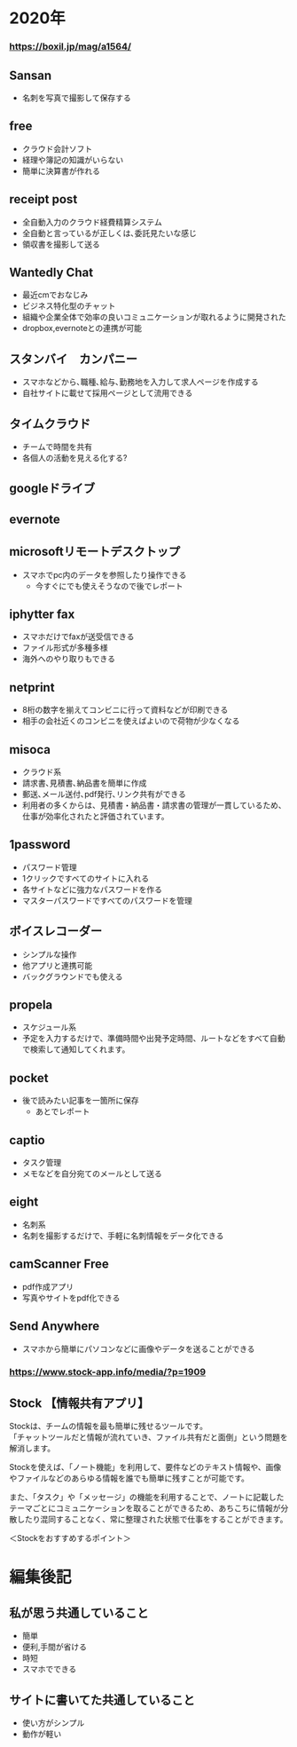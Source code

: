 # 2020年
### https://boxil.jp/mag/a1564/
## Sansan 
* 名刺を写真で撮影して保存する

## free
* クラウド会計ソフト
* 経理や簿記の知識がいらない
* 簡単に決算書が作れる

## receipt post 
* 全自動入力のクラウド経費精算システム
* 全自動と言っているが正しくは､委託見たいな感じ
* 領収書を撮影して送る

## Wantedly Chat
* 最近cmでおなじみ
* ビジネス特化型のチャット
* 組織や企業全体で効率の良いコミュニケーションが取れるように開発された
* dropbox,evernoteとの連携が可能

## スタンバイ　カンパニー
* スマホなどから､職種､給与､勤務地を入力して求人ページを作成する
* 自社サイトに載せて採用ページとして流用できる

## タイムクラウド
* チームで時間を共有
* 各個人の活動を見える化する?

## googleドライブ
## evernote
## microsoftリモートデスクトップ
* スマホでpc内のデータを参照したり操作できる
    - 今すぐにでも使えそうなので後でレポート

## iphytter fax 
* スマホだけでfaxが送受信できる
* ファイル形式が多種多様
* 海外へのやり取りもできる

## netprint
* 8桁の数字を揃えてコンビニに行って資料などが印刷できる
* 相手の会社近くのコンビニを使えばよいので荷物が少なくなる

## misoca
* クラウド系
* 請求書､見積書､納品書を簡単に作成
* 郵送､メール送付､pdf発行､リンク共有ができる
* 利用者の多くからは、見積書・納品書・請求書の管理が一貫しているため、仕事が効率化されたと評価されています。

## 1password
* パスワード管理
* 1クリックですべてのサイトに入れる
* 各サイトなどに強力なパスワードを作る
* マスターパスワードですべてのパスワードを管理

## ボイスレコーダー
* シンプルな操作
* 他アプリと連携可能
* バックグラウンドでも使える

## propela
* スケジュール系
* 予定を入力するだけで、準備時間や出発予定時間、ルートなどをすべて自動で検索して通知してくれます。

## pocket
* 後で読みたい記事を一箇所に保存
    - あとでレポート

## captio
* タスク管理
* メモなどを自分宛てのメールとして送る

## eight
* 名刺系
* 名刺を撮影するだけで、手軽に名刺情報をデータ化できる

## camScanner Free
* pdf作成アプリ
* 写真やサイトをpdf化できる

## Send Anywhere
* スマホから簡単にパソコンなどに画像やデータを送ることができる

### https://www.stock-app.info/media/?p=1909

## Stock 【情報共有アプリ】
Stockは、チームの情報を最も簡単に残せるツールです。<br>
「チャットツールだと情報が流れていき、ファイル共有だと面倒」という問題を解消します。<br>
 
Stockを使えば、「ノート機能」を利用して、要件などのテキスト情報や、画像やファイルなどのあらゆる情報を誰でも簡単に残すことが可能です。<br>
 
また、「タスク」や「メッセージ」の機能を利用することで、ノートに記載したテーマごとにコミュニケーションを取ることができるため、あちこちに情報が分散したり混同することなく、常に整理された状態で仕事をすることができます。<br>

＜Stockをおすすめするポイント＞
 




# 編集後記
## 私が思う共通していること
* 簡単
* 便利,手間が省ける
* 時短
* スマホでできる

## サイトに書いてた共通していること
* 使い方がシンプル
* 動作が軽い